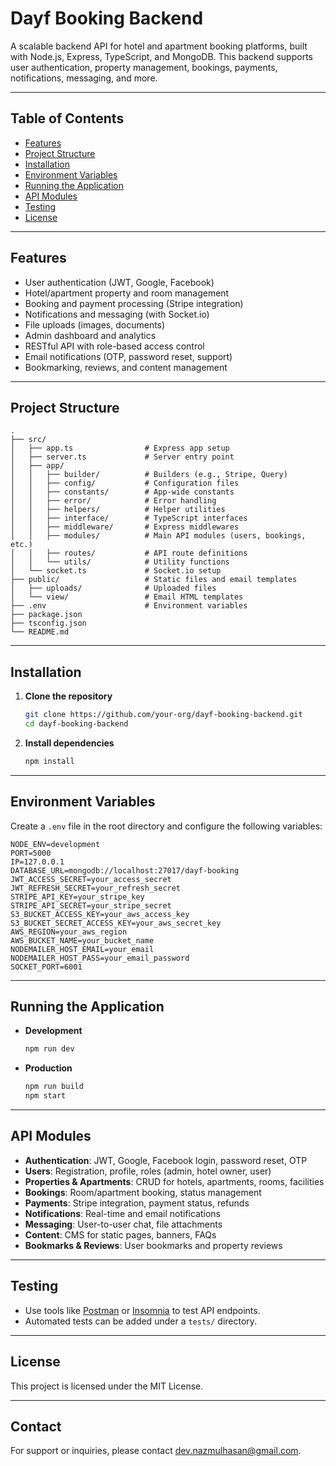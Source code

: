 # Dayf Booking Backend

A scalable backend API for hotel and apartment booking platforms, built with Node.js, Express, TypeScript, and MongoDB. This backend supports user authentication, property management, bookings, payments, notifications, messaging, and more.

---

## Table of Contents

- [Features](#features)
- [Project Structure](#project-structure)
- [Installation](#installation)
- [Environment Variables](#environment-variables)
- [Running the Application](#running-the-application)
- [API Modules](#api-modules)
- [Testing](#testing)
- [License](#license)

---

## Features

- User authentication (JWT, Google, Facebook)
- Hotel/apartment property and room management
- Booking and payment processing (Stripe integration)
- Notifications and messaging (with Socket.io)
- File uploads (images, documents)
- Admin dashboard and analytics
- RESTful API with role-based access control
- Email notifications (OTP, password reset, support)
- Bookmarking, reviews, and content management

---

## Project Structure

```
.
├── src/
│   ├── app.ts                # Express app setup
│   ├── server.ts             # Server entry point
│   ├── app/
│   │   ├── builder/          # Builders (e.g., Stripe, Query)
│   │   ├── config/           # Configuration files
│   │   ├── constants/        # App-wide constants
│   │   ├── error/            # Error handling
│   │   ├── helpers/          # Helper utilities
│   │   ├── interface/        # TypeScript interfaces
│   │   ├── middleware/       # Express middlewares
│   │   ├── modules/          # Main API modules (users, bookings, etc.)
│   │   ├── routes/           # API route definitions
│   │   └── utils/            # Utility functions
│   └── socket.ts             # Socket.io setup
├── public/                   # Static files and email templates
│   ├── uploads/              # Uploaded files
│   └── view/                 # Email HTML templates
├── .env                      # Environment variables
├── package.json
├── tsconfig.json
└── README.md
```

---

## Installation

1. **Clone the repository**
   ```sh
   git clone https://github.com/your-org/dayf-booking-backend.git
   cd dayf-booking-backend
   ```

2. **Install dependencies**
   ```sh
   npm install
   ```

---

## Environment Variables

Create a `.env` file in the root directory and configure the following variables:

```
NODE_ENV=development
PORT=5000
IP=127.0.0.1
DATABASE_URL=mongodb://localhost:27017/dayf-booking
JWT_ACCESS_SECRET=your_access_secret
JWT_REFRESH_SECRET=your_refresh_secret
STRIPE_API_KEY=your_stripe_key
STRIPE_API_SECRET=your_stripe_secret
S3_BUCKET_ACCESS_KEY=your_aws_access_key
S3_BUCKET_SECRET_ACCESS_KEY=your_aws_secret_key
AWS_REGION=your_aws_region
AWS_BUCKET_NAME=your_bucket_name
NODEMAILER_HOST_EMAIL=your_email
NODEMAILER_HOST_PASS=your_email_password
SOCKET_PORT=6001
```

---

## Running the Application

- **Development**
  ```sh
  npm run dev
  ```

- **Production**
  ```sh
  npm run build
  npm start
  ```

---

## API Modules

- **Authentication**: JWT, Google, Facebook login, password reset, OTP
- **Users**: Registration, profile, roles (admin, hotel owner, user)
- **Properties & Apartments**: CRUD for hotels, apartments, rooms, facilities
- **Bookings**: Room/apartment booking, status management
- **Payments**: Stripe integration, payment status, refunds
- **Notifications**: Real-time and email notifications
- **Messaging**: User-to-user chat, file attachments
- **Content**: CMS for static pages, banners, FAQs
- **Bookmarks & Reviews**: User bookmarks and property reviews

---

## Testing

- Use tools like [Postman](https://www.postman.com/) or [Insomnia](https://insomnia.rest/) to test API endpoints.
- Automated tests can be added under a `tests/` directory.

---

## License

This project is licensed under the MIT License.

---

## Contact

For support or inquiries, please contact [dev.nazmulhasan@gmail.com](mailto:dev.nazmulhasan@gmail.com).


<!-- Security scan triggered at 2025-09-02 04:13:05 -->

<!-- Security scan triggered at 2025-09-02 16:10:02 -->